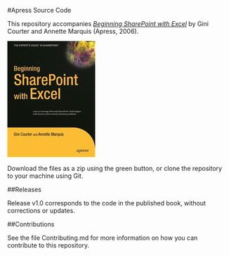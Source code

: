 #Apress Source Code

This repository accompanies [*Beginning SharePoint with Excel*](http://www.apress.com/9781590596906) by Gini Courter and Annette Marquis (Apress, 2006).

![Cover image](9781590596906.jpg)

Download the files as a zip using the green button, or clone the repository to your machine using Git.

##Releases

Release v1.0 corresponds to the code in the published book, without corrections or updates.

##Contributions

See the file Contributing.md for more information on how you can contribute to this repository.
